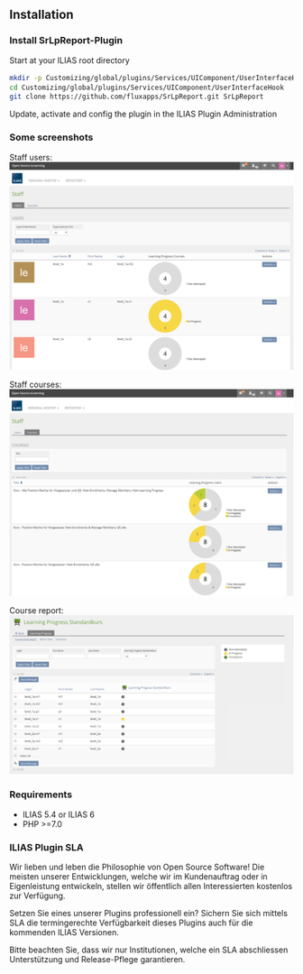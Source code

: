 ## Installation

### Install SrLpReport-Plugin
Start at your ILIAS root directory
```bash
mkdir -p Customizing/global/plugins/Services/UIComponent/UserInterfaceHook
cd Customizing/global/plugins/Services/UIComponent/UserInterfaceHook
git clone https://github.com/fluxapps/SrLpReport.git SrLpReport
```
Update, activate and config the plugin in the ILIAS Plugin Administration

### Some screenshots
Staff users:
![Staff users](./doc/screenshots/staff_users.png)

Staff courses:
![Staff courses](./doc/screenshots/staff_courses.png)

Course report:
![Course report](./doc/screenshots/course_report.png)

### Requirements
* ILIAS 5.4 or ILIAS 6
* PHP >=7.0



### ILIAS Plugin SLA
Wir lieben und leben die Philosophie von Open Source Software! Die meisten unserer Entwicklungen, welche wir im Kundenauftrag oder in Eigenleistung entwickeln, stellen wir öffentlich allen Interessierten kostenlos zur Verfügung.

Setzen Sie eines unserer Plugins professionell ein? Sichern Sie sich mittels SLA die termingerechte Verfügbarkeit dieses Plugins auch für die kommenden ILIAS Versionen.

Bitte beachten Sie, dass wir nur Institutionen, welche ein SLA abschliessen Unterstützung und Release-Pflege garantieren.
